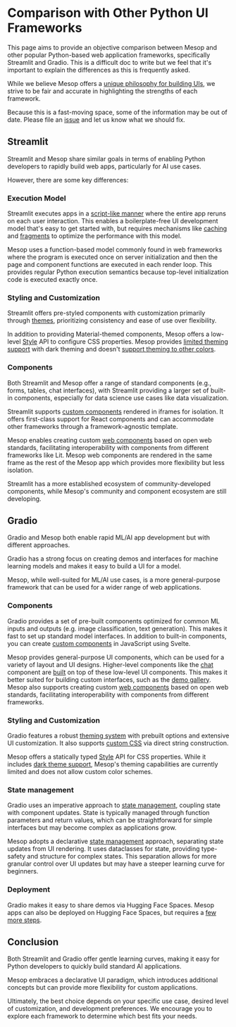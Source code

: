 # Comparison with Other Python UI Frameworks

This page aims to provide an objective comparison between Mesop and other popular Python-based web application frameworks, specifically Streamlit and Gradio. This is a difficult doc to write but we feel that it's important to explain the differences as this is frequently asked.

 While we believe Mesop offers a [unique philosophy for building UIs](https://google.github.io/mesop/blog/2024/05/13/why-mesop/), we strive to be fair and accurate in highlighting the strengths of each framework.

 Because this is a fast-moving space, some of the information may be out of date. Please file an [issue](https://github.com/google/mesop/issues/new/choose) and let us know what we should fix.

## Streamlit

Streamlit and Mesop share similar goals in terms of enabling Python developers to rapidly build web apps, particularly for AI use cases.

However, there are some key differences:

### Execution Model

Streamlit executes apps in a [script-like manner](https://docs.streamlit.io/get-started/fundamentals/main-concepts#data-flow) where the entire app reruns on each user interaction. This enables a boilerplate-free UI development model that's easy to get started with, but requires mechanisms like [caching](https://docs.streamlit.io/develop/concepts/architecture/caching) and [fragments](https://docs.streamlit.io/develop/concepts/architecture/fragments) to optimize the performance with this model.

Mesop uses a function-based model commonly found in web frameworks where the program is executed once on server initialization and then the page and component functions are executed in each render loop. This provides regular Python execution semantics because top-level initialization code is executed exactly once.

### Styling and Customization

Streamlit offers pre-styled components with customization primarily through [themes](https://docs.streamlit.io/develop/concepts/configuration/theming), prioritizing consistency and ease of use over flexibility.

In addition to providing Material-themed components, Mesop offers a low-level [Style](./api/style.md) API to configure CSS properties. Mesop provides [limited theming support](./guides/theming.md) with dark theming and doesn't [support theming to other colors](https://github.com/google/mesop/issues/669).

### Components

Both Streamlit and Mesop offer a range of standard components (e.g., forms, tables, chat interfaces), with Streamlit providing a larger set of built-in components, especially for data science use cases like data visualization.

Streamlit supports [custom components](https://docs.streamlit.io/develop/concepts/custom-components/intro) rendered in iframes for isolation. It offers first-class support for React components and can accommodate other frameworks through a framework-agnostic template.

Mesop enables creating custom [web components](https://google.github.io/mesop/web_components/) based on open web standards, facilitating interoperability with components from different frameworks like Lit. Mesop web components are rendered in the same frame as the rest of the Mesop app which provides more flexibility but less isolation.

Streamlit has a more established ecosystem of community-developed components, while Mesop's community and component ecosystem are still developing.

## Gradio

Gradio and Mesop both enable rapid ML/AI app development but with different approaches.

Gradio has a strong focus on creating demos and interfaces for machine learning models and makes it easy to build a UI for a model.

Mesop, while well-suited for ML/AI use cases, is a more general-purpose framework that can be used for a wider range of web applications.

### Components

Gradio provides a set of pre-built components optimized for common ML inputs and outputs (e.g. image classification, text generation). This makes it fast to set up standard model interfaces. In addition to built-in components, you can create [custom components](https://www.gradio.app/guides/custom-components-in-five-minutes) in JavaScript using Svelte.

Mesop provides general-purpose UI components, which can be used for a variety of layout and UI designs. Higher-level components like the [chat](./components/chat.md) component are [built](https://github.com/google/mesop/blob/main/mesop/labs/chat.py) on top of these low-level UI components. This makes it better suited for building custom interfaces, such as the [demo gallery](https://google.github.io/mesop/demo/). Mesop also supports creating custom [web components](https://google.github.io/mesop/web_components/) based on open web standards, facilitating interoperability with components from different frameworks.

### Styling and Customization

Gradio features a robust [theming system](https://www.gradio.app/guides/theming-guide) with prebuilt options and extensive UI customization. It also supports [custom CSS](https://www.gradio.app/guides/custom-CSS-and-JS) via direct string construction.

Mesop offers a statically typed [Style](./api/style.md) API for CSS properties. While it includes [dark theme support](./guides/theming.md), Mesop's theming capabilities are currently limited and does not allow custom color schemes.

### State management

Gradio uses an imperative approach to [state management](https://www.gradio.app/guides/state-in-blocks), coupling state with component updates. State is typically managed through function parameters and return values, which can be straightforward for simple interfaces but may become complex as applications grow.

Mesop adopts a declarative [state management](guides/state_management.md) approach, separating state updates from UI rendering. It uses dataclasses for state, providing type-safety and structure for complex states. This separation allows for more granular control over UI updates but may have a steeper learning curve for beginners.

### Deployment

Gradio makes it easy to share demos via Hugging Face Spaces. Mesop apps can also be deployed on Hugging Face Spaces, but requires a [few more steps](./guides/deployment.md#hugging-face-spaces).

## Conclusion

Both Streamlit and Gradio offer gentle learning curves, making it easy for Python developers to quickly build standard AI applications.

Mesop embraces a declarative UI paradigm, which introduces additional concepts but can provide more flexibility for custom applications.

Ultimately, the best choice depends on your specific use case, desired level of customization, and development preferences. We encourage you to explore each framework to determine which best fits your needs.
